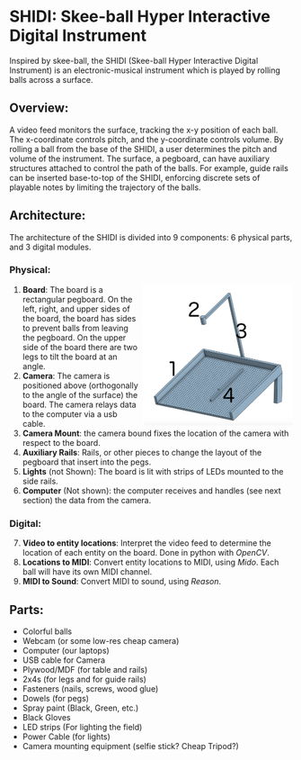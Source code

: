 # SHIDI: Skee-ball Hyper Interactive Digital Instrument
Inspired by skee-ball, the SHIDI (Skee-ball Hyper Interactive Digital Instrument) is an electronic-musical instrument which is played by rolling balls across a surface.  

## Overview:
A video feed monitors the surface, tracking the x-y position of each ball. The x-coordinate controls pitch, and the y-coordinate controls volume. By rolling a ball from the base of the SHIDI, a user determines the pitch and volume of the instrument.
The surface, a pegboard, can have auxiliary structures attached to control the path of the balls. For example, guide rails can be inserted base-to-top of the SHIDI, enforcing discrete sets of playable notes by limiting the trajectory of the balls. 

## Architecture:
The architecture of the SHIDI is divided into 9 components: 6 physical parts, and 3 digital modules.

### Physical:
<img align="right" src="./mockups/SHIDI_mockup.png" height="250"> 

1. **Board**: The board is a rectangular pegboard. On the left, right, and upper sides of the board, the board has sides to prevent balls from leaving the pegboard. On the upper side of the board there are two legs to tilt the board at an angle.
2. **Camera**: The camera is positioned above (orthogonally to the angle of the surface) the board. The camera relays data to the computer via a usb cable.
3. **Camera Mount**: the camera bound fixes the location of the camera with respect to the board.
4. **Auxiliary Rails**: Rails, or other pieces to change the layout of the pegboard that insert into the pegs.
5. **Lights** (not Shown): The board is lit with strips of LEDs mounted to the side rails.
6. **Computer** (Not shown): the computer receives and handles (see next section) the data from the camera.

### Digital:
7. **Video to entity locations**: Interpret the video feed to determine the location of each entity on the board. Done in python with *OpenCV*. 
8. **Locations to MIDI**: Convert entity locations to MIDI, using *Mido*. Each ball will have its own MIDI channel. 
9. **MIDI to Sound**:  Convert MIDI to sound, using *Reason*.

## Parts:
- Colorful balls
- Webcam (or some low-res cheap camera)
- Computer (our laptops)
- USB cable for Camera
- Plywood/MDF (for table and rails)
- 2x4s (for legs and for guide rails)
- Fasteners (nails, screws, wood glue)
- Dowels (for pegs)
- Spray paint (Black, Green, etc.)
- Black Gloves
- LED strips (For lighting the field)
- Power Cable (for lights)
- Camera mounting equipment (selfie stick? Cheap Tripod?)
